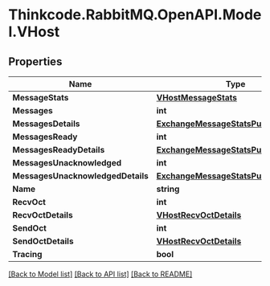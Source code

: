 # Thinkcode.RabbitMQ.OpenAPI.Model.VHost
## Properties

Name | Type | Description | Notes
------------ | ------------- | ------------- | -------------
**MessageStats** | [**VHostMessageStats**](VHostMessageStats.md) |  | [optional] 
**Messages** | **int** |  | [optional] 
**MessagesDetails** | [**ExchangeMessageStatsPublishInDetails**](ExchangeMessageStatsPublishInDetails.md) |  | [optional] 
**MessagesReady** | **int** |  | [optional] 
**MessagesReadyDetails** | [**ExchangeMessageStatsPublishInDetails**](ExchangeMessageStatsPublishInDetails.md) |  | [optional] 
**MessagesUnacknowledged** | **int** |  | [optional] 
**MessagesUnacknowledgedDetails** | [**ExchangeMessageStatsPublishInDetails**](ExchangeMessageStatsPublishInDetails.md) |  | [optional] 
**Name** | **string** |  | [optional] 
**RecvOct** | **int** |  | [optional] 
**RecvOctDetails** | [**VHostRecvOctDetails**](VHostRecvOctDetails.md) |  | [optional] 
**SendOct** | **int** |  | [optional] 
**SendOctDetails** | [**VHostRecvOctDetails**](VHostRecvOctDetails.md) |  | [optional] 
**Tracing** | **bool** |  | [optional] 

[[Back to Model list]](../README.md#documentation-for-models) [[Back to API list]](../README.md#documentation-for-api-endpoints) [[Back to README]](../README.md)

